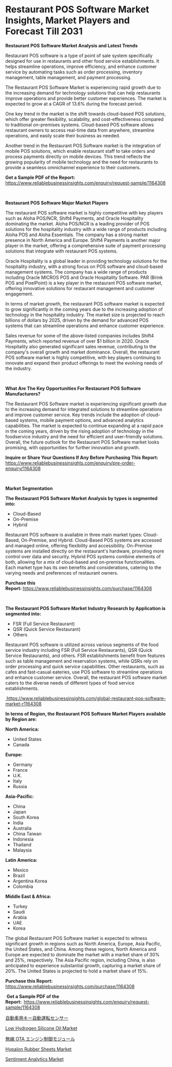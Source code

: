 <p><h1>Restaurant POS Software Market Insights, Market Players and Forecast Till 2031</h1></p><p><strong>Restaurant POS Software Market Analysis and Latest Trends</strong></p>
<p><p>Restaurant POS software is a type of point of sale system specifically designed for use in restaurants and other food service establishments. It helps streamline operations, improve efficiency, and enhance customer service by automating tasks such as order processing, inventory management, table management, and payment processing.</p><p>The Restaurant POS Software Market is experiencing rapid growth due to the increasing demand for technology solutions that can help restaurants improve operations and provide better customer experiences. The market is expected to grow at a CAGR of 13.6% during the forecast period.</p><p>One key trend in the market is the shift towards cloud-based POS solutions, which offer greater flexibility, scalability, and cost-effectiveness compared to traditional on-premises systems. Cloud-based POS software allows restaurant owners to access real-time data from anywhere, streamline operations, and easily scale their business as needed.</p><p>Another trend in the Restaurant POS Software market is the integration of mobile POS solutions, which enable restaurant staff to take orders and process payments directly on mobile devices. This trend reflects the growing popularity of mobile technology and the need for restaurants to provide a seamless omnichannel experience to their customers.</p></p>
<p><strong>Get a Sample PDF of the Report:&nbsp;</strong> <a href="https://www.reliablebusinessinsights.com/enquiry/request-sample/1164308">https://www.reliablebusinessinsights.com/enquiry/request-sample/1164308</a></p>
<p>&nbsp;</p>
<p><strong>Restaurant POS Software Major Market Players</strong></p>
<p><p>The restaurant POS software market is highly competitive with key players such as Aloha POS/NCR, Shift4 Payments, and Oracle Hospitality dominating the market. Aloha POS/NCR is a leading provider of POS solutions for the hospitality industry with a wide range of products including Aloha POS and Aloha Essentials. The company has a strong market presence in North America and Europe. Shift4 Payments is another major player in the market, offering a comprehensive suite of payment processing solutions that integrate with restaurant POS systems.</p><p>Oracle Hospitality is a global leader in providing technology solutions for the hospitality industry, with a strong focus on POS software and cloud-based management systems. The company has a wide range of products including Oracle MICROS POS and Oracle Hospitality Software. PAR (Brink POS and PixelPoint) is a key player in the restaurant POS software market, offering innovative solutions for restaurant management and customer engagement.</p><p>In terms of market growth, the restaurant POS software market is expected to grow significantly in the coming years due to the increasing adoption of technology in the hospitality industry. The market size is projected to reach billions of dollars by 2025, driven by the demand for advanced POS systems that can streamline operations and enhance customer experience.</p><p>Sales revenue for some of the above-listed companies includes Shift4 Payments, which reported revenue of over $1 billion in 2020. Oracle Hospitality also generated significant sales revenue, contributing to the company's overall growth and market dominance. Overall, the restaurant POS software market is highly competitive, with key players continuing to innovate and expand their product offerings to meet the evolving needs of the industry.</p></p>
<p>&nbsp;</p>
<p><strong>What Are The Key Opportunities For Restaurant POS Software Manufacturers?</strong></p>
<p><p>The Restaurant POS Software market is experiencing significant growth due to the increasing demand for integrated solutions to streamline operations and improve customer service. Key trends include the adoption of cloud-based systems, mobile payment options, and advanced analytics capabilities. The market is expected to continue expanding at a rapid pace in the coming years, driven by the rising adoption of technology in the foodservice industry and the need for efficient and user-friendly solutions. Overall, the future outlook for the Restaurant POS Software market looks promising, with opportunities for further innovation and growth.</p></p>
<p><strong>Inquire or Share Your Questions If Any Before Purchasing This Report:</strong> <a href="https://www.reliablebusinessinsights.com/enquiry/pre-order-enquiry/1164308">https://www.reliablebusinessinsights.com/enquiry/pre-order-enquiry/1164308</a></p>
<p>&nbsp;</p>
<p><strong>Market Segmentation</strong></p>
<p><strong>The Restaurant POS Software Market Analysis by types is segmented into:</strong></p>
<p><ul><li>Cloud-Based</li><li>On-Premise</li><li>Hybrid</li></ul></p>
<p><p>Restaurant POS software is available in three main market types: Cloud-Based, On-Premise, and Hybrid. Cloud-Based POS systems are accessed and managed online, offering flexibility and accessibility. On-Premise systems are installed directly on the restaurant's hardware, providing more control over data and security. Hybrid POS systems combine elements of both, allowing for a mix of cloud-based and on-premise functionalities. Each market type has its own benefits and considerations, catering to the varying needs and preferences of restaurant owners.</p></p>
<p><strong>Purchase this Report:&nbsp;</strong><a href="https://www.reliablebusinessinsights.com/purchase/1164308">https://www.reliablebusinessinsights.com/purchase/1164308</a></p>
<p>&nbsp;</p>
<p><strong>The Restaurant POS Software Market Industry Research by Application is segmented into:</strong></p>
<p><ul><li>FSR (Full Service Restaurant)</li><li>QSR (Quick Service Restaurant)</li><li>Others</li></ul></p>
<p><p>Restaurant POS software is utilized across various segments of the food service industry including FSR (Full Service Restaurants), QSR (Quick Service Restaurants), and others. FSR establishments benefit from features such as table management and reservation systems, while QSRs rely on order processing and quick service capabilities. Other restaurants, such as cafes and fast-casual eateries, use POS software to streamline operations and enhance customer service. Overall, the restaurant POS software market caters to the diverse needs of different types of food service establishments.</p></p>
<p><a href="https://www.reliablebusinessinsights.com/global-restaurant-pos-software-market-r1164308">&nbsp;https://www.reliablebusinessinsights.com/global-restaurant-pos-software-market-r1164308</a></p>
<p><strong>In terms of Region, the Restaurant POS Software Market Players available by Region are:</strong></p>
<p>
    <p> <strong> North America: </strong>
        <ul>
            <li>United States</li>
            <li>Canada</li>
        </ul>
        </p> 
    <p> <strong> Europe: </strong>
        <ul>
            <li>Germany</li>
            <li>France</li>
            <li>U.K.</li>
            <li>Italy</li>
            <li>Russia</li>
        </ul>
        </p> 
    <p> <strong> Asia-Pacific: </strong>
        <ul>
            <li>China</li>
            <li>Japan</li>
            <li>South Korea</li>
            <li>India</li>
            <li>Australia</li>
            <li>China Taiwan</li>
            <li>Indonesia</li>
            <li>Thailand</li>
            <li>Malaysia</li>
        </ul>
        </p> 
    <p> <strong> Latin America: </strong>
        <ul>
            <li>Mexico</li>
            <li>Brazil</li>
            <li>Argentina Korea</li>
            <li>Colombia</li>
        </ul>
        </p> 
    <p> <strong> Middle East & Africa: </strong>
        <ul>
            <li>Turkey</li>
            <li>Saudi</li>
            <li>Arabia</li>
            <li>UAE</li>
            <li>Korea</li>
        </ul>
    </p>
    </p>
<p><p>The global Restaurant POS Software market is expected to witness significant growth in regions such as North America, Europe, Asia Pacific, the United States, and China. Among these regions, North America and Europe are expected to dominate the market with a market share of 30% and 25%, respectively. The Asia Pacific region, including China, is also anticipated to experience substantial growth, capturing a market share of 20%. The United States is projected to hold a market share of 15%.</p></p>
<p><strong>Purchase this Report: </strong><a href="https://www.reliablebusinessinsights.com/purchase/1164308">https://www.reliablebusinessinsights.com/purchase/1164308</a></p>
<p>&nbsp;<strong>Get a Sample PDF of the Report:&nbsp;&nbsp;</strong><a href="https://www.reliablebusinessinsights.com/enquiry/request-sample/1164308">https://www.reliablebusinessinsights.com/enquiry/request-sample/1164308</a></p>
<p><strong></strong></p>
<p><p><a href="https://github.com/MacyOrn/Market-Research-Report-List-1/blob/main/1361970179886.md">自動車用キー自動運転センサー</a></p><p><a href="https://www.linkedin.com/pulse/global-low-hydrogen-silicone-oil-market-size-trends-analysis-regional-kw32c">Low Hydrogen Silicone Oil Market</a></p><p><a href="https://github.com/charm854/Market-Research-Report-List-2/blob/main/5598054179885.md">無線 OTA エンジン制御モジュール</a></p><p><a href="https://www.linkedin.com/pulse/hypalon-rubber-sheets-market-share-new-trends-analysis-wcyec">Hypalon Rubber Sheets Market</a></p><p><a href="https://github.com/cecuraprangm/Market-Research-Report-List-3/blob/main/sentiment-analytics-market.md">Sentiment Analytics Market</a></p></p>